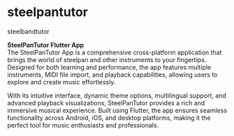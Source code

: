 # steelpantutor
steelbandtutor

**SteelPanTutor Flutter App**  
The SteelPanTutor App is a comprehensive cross-platform application that brings the world of steelpan and other instruments to your fingertips. Designed for both learning and performance, the app features multiple instruments, MIDI file import, and playback capabilities, allowing users to explore and create music effortlessly.  

With its intuitive interface, dynamic theme options, multilingual support, and advanced playback visualizations, SteelPanTutor provides a rich and immersive musical experience. Built using Flutter, the app ensures seamless functionality across Android, iOS, and desktop platforms, making it the perfect tool for music enthusiasts and professionals.

